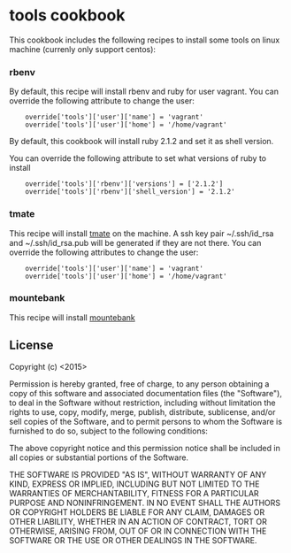 # tools cookbook

This cookbook includes the following recipes to install some tools on linux machine (currenly only support centos):

### rbenv

By default, this recipe will install rbenv and ruby for user vagrant. You can override the following attribute to change the user:
   
        override['tools']['user']['name'] = 'vagrant'
        override['tools']['user']['home'] = '/home/vagrant'

By default, this cookbook will install ruby 2.1.2 and set it as shell version.

You can override the following attribute to set what versions of ruby to install

        override['tools']['rbenv']['versions'] = ['2.1.2']
        override['tools']['rbenv']['shell_version'] = '2.1.2'

### tmate

This recipe will install [tmate](http://tmate.io/) on the machine. A ssh key pair ~/.ssh/id_rsa 
and ~/.ssh/id_rsa.pub will be generated if they are not there. You can override the following attributes to change the user:

   
        override['tools']['user']['name'] = 'vagrant'
        override['tools']['user']['home'] = '/home/vagrant'

### mountebank

This recipe will install [mountebank](http://www.mbtest.org/)

## License

Copyright (c) <2015> <copyright Peter Zhao>

Permission is hereby granted, free of charge, to any person obtaining a copy of this software and associated documentation files (the "Software"), to deal in the Software without restriction, including without limitation the rights to use, copy, modify, merge, publish, distribute, sublicense, and/or sell copies of the Software, and to permit persons to whom the Software is furnished to do so, subject to the following conditions:

The above copyright notice and this permission notice shall be included in all copies or substantial portions of the Software.

THE SOFTWARE IS PROVIDED "AS IS", WITHOUT WARRANTY OF ANY KIND, EXPRESS OR IMPLIED, INCLUDING BUT NOT LIMITED TO THE WARRANTIES OF MERCHANTABILITY, FITNESS FOR A PARTICULAR PURPOSE AND NONINFRINGEMENT. IN NO EVENT SHALL THE AUTHORS OR COPYRIGHT HOLDERS BE LIABLE FOR ANY CLAIM, DAMAGES OR OTHER LIABILITY, WHETHER IN AN ACTION OF CONTRACT, TORT OR OTHERWISE, ARISING FROM, OUT OF OR IN CONNECTION WITH THE SOFTWARE OR THE USE OR OTHER DEALINGS IN THE SOFTWARE.
